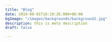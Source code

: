 ```yaml
---
title: "Blog"
date: 2019-08-01T16:19:26.000+06:00
bgImage: "/images/backgrounds/background2.jpg"
description: this is meta description
draft: false

---
```

